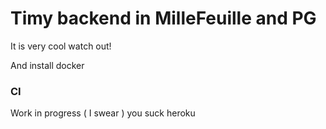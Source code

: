 # Timy backend in MilleFeuille and PG

It is very cool watch out!

And install docker

### CI

Work in progress ( I swear )
you suck heroku

